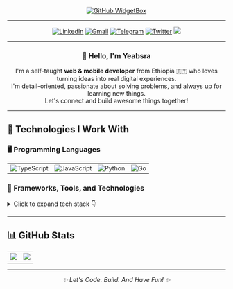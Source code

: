 <!-- GitHub Profile Widget -->
<div align="center">
  
[![GitHub WidgetBox](https://github-widgetbox.vercel.app/api/profile?username=yeabnoah&data=followers,repositories,stars,commits&theme=viridescent)](https://github.com/yeabnoah)

</div>

---

<!-- Contact Links -->
<div align="center">

[![LinkedIn](https://img.shields.io/badge/LinkedIn-%230077B5.svg?style=for-the-badge&logo=linkedin&logoColor=white)](https://www.linkedin.com/in/yeabsra-ashebir-tech-nerd-8a3a80267/)
[![Gmail](https://img.shields.io/badge/Gmail-Send%20Mail-black?color=14171A&labelColor=ef5350&logo=gmail&logoColor=ffffff&style=for-the-badge)](mailto:yeabnoah5@gmail.com)
[![Telegram](https://img.shields.io/badge/Telegram-%231877F2.svg?style=for-the-badge&logo=Telegram&logoColor=white)](https://t.me/technerd345)
[![Twitter](https://img.shields.io/badge/Twitter-%231DA1F2.svg?style=for-the-badge&logo=Twitter&logoColor=white)](https://twitter.com/TechNerd556)
![](https://komarev.com/ghpvc/?username=yeabnoah&color=brightgreen&style=for-the-badge)

</div>

---

<h3 align="center">👋 Hello, I'm Yeabsra</h3>

<div align="center">

I'm a self-taught **web & mobile developer** from Ethiopia 🇪🇹 who loves turning ideas into real digital experiences.  
I'm detail-oriented, passionate about solving problems, and always up for learning new things.  
Let's connect and build awesome things together!

</div>

---

## 🚀 Technologies I Work With

### 🖥 Programming Languages

<div align="center">
  
<table>
  <tr>
    <td><img alt="TypeScript" height=48 src="https://cdn.worldvectorlogo.com/logos/typescript.svg" /></td>
    <td><img alt="JavaScript" height=48 src="https://cdn.worldvectorlogo.com/logos/logo-javascript.svg" /></td>
    <td><img alt="Python" height=48 src="https://cdn.worldvectorlogo.com/logos/python-5.svg" /></td>
    <td><img alt="Go" height=48 src="https://cdn.worldvectorlogo.com/logos/golang-1.svg" /></td>
  </tr>
</table>
</div>

### 🧰 Frameworks, Tools, and Technologies

<details>
<summary>Click to expand tech stack 👇</summary>

<div align="center">

<table>
  <tr>
    <td><img alt="Next.js" height=48 src="https://www.datocms-assets.com/75941/1657707878-nextjs_logo.png" /></td>
    <td><img alt="React" height=48 src="https://cdn.worldvectorlogo.com/logos/react-2.svg" /></td>
    <td><img alt="Expo" height=48 src="https://cdn.worldvectorlogo.com/logos/expo-1.svg" /></td>
    <td><img alt="React Native" height=48 src="https://cdn.worldvectorlogo.com/logos/react-native-1.svg" /></td>
    <td><img alt="Tailwind CSS" height=48 src="https://cdn.worldvectorlogo.com/logos/tailwindcss.svg" /></td>
    <td><img alt="Redux" height=48 src="https://cdn.worldvectorlogo.com/logos/redux.svg" /></td>
  </tr>
  <tr>
    <td><img alt="Electron" height=48 src="https://cdn.worldvectorlogo.com/logos/electron-1.svg" /></td>
    <td><img alt="Telegraf" height=48 src="https://telegraf.js.org/media/logo.svg" /></td>
    <td><img alt="shadcn/ui" height=48 src="https://pbs.twimg.com/media/FxoIFVgagAE-gqB?format=png&name=4096x4096" /></td>
    <td><img alt="Hono" height=48 src="https://seeklogo.com/images/H/hono-logo-85A5D1206D-seeklogo.com.png" /></td>
    <td><img alt="Express" height=48 src="https://adware-technologies.s3.amazonaws.com/uploads/technology/thumbnail/20/express-js.png" /></td>
  </tr>
  <tr>
    <td><img alt="MongoDB" height=48 src="https://cdn.worldvectorlogo.com/logos/mongodb-icon-1.svg" /></td>
    <td><img alt="MySQL" height=48 src="https://brandslogos.com/wp-content/uploads/thumbs/mysql-logo-vector-1.svg" /></td>
    <td><img alt="PostgreSQL" height=48 src="https://github.com/devicons/devicon/blob/master/icons/postgresql/postgresql-original.svg" /></td>
    <td><img alt="GraphQL" height=48 src="https://cdn.worldvectorlogo.com/logos/graphql-logo-2.svg" /></td>
    <td><img alt="Socket.io" height=48 src="https://cdn.worldvectorlogo.com/logos/socket-io.svg" /></td>
  </tr>
</table>

</div>

</details>

---

## 📊 GitHub Stats

<div align="center">

<table>
  <tr>
    <td><img src="https://github-readme-stats.vercel.app/api?username=yeabnoah&theme=radical&show_icons=true&count_private=true&hide=issues" /></td>
    <td><img src="https://github-readme-stats.vercel.app/api/top-langs/?username=yeabnoah&theme=radical&layout=compact" /></td>
  </tr>
</table>

</div>

---

<!-- Footer Note -->
<p align="center">
  <i>✨ Let's Code. Build. And Have Fun! ✨</i>
</p>
